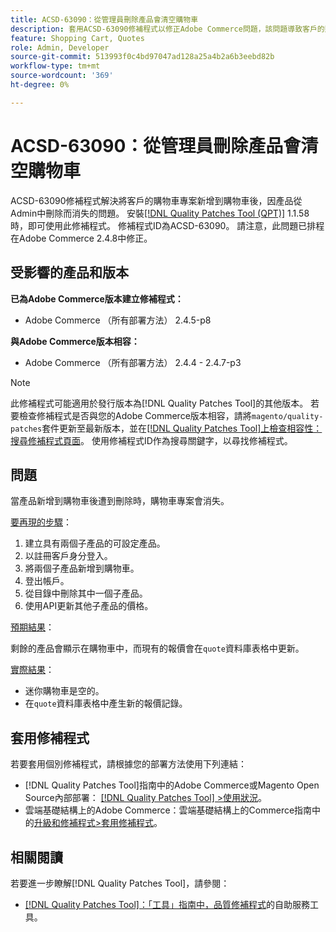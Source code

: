 ```yaml
---
title: ACSD-63090：從管理員刪除產品會清空購物車
description: 套用ACSD-63090修補程式以修正Adobe Commerce問題，該問題導致客戶的購物車專案在新增到購物車後因產品被刪除而消失。
feature: Shopping Cart, Quotes
role: Admin, Developer
source-git-commit: 513993f0c4bd97047ad128a25a4b2a6b3eebd82b
workflow-type: tm+mt
source-wordcount: '369'
ht-degree: 0%

---
```


# ACSD-63090：從管理員刪除產品會清空購物車

ACSD-63090修補程式解決將客戶的購物車專案新增到購物車後，因產品從Admin中刪除而消失的問題。 安裝[[!DNL Quality Patches Tool (QPT)]](/help/tools/quality-patches-tool/quality-patches-tool-to-self-serve-quality-patches.md) 1.1.58時，即可使用此修補程式。 修補程式ID為ACSD-63090。 請注意，此問題已排程在Adobe Commerce 2.4.8中修正。

## 受影響的產品和版本

**已為Adobe Commerce版本建立修補程式：**

* Adobe Commerce （所有部署方法） 2.4.5-p8

**與Adobe Commerce版本相容：**

* Adobe Commerce （所有部署方法） 2.4.4 - 2.4.7-p3

>[!NOTE]
>
>此修補程式可能適用於發行版本為[!DNL Quality Patches Tool]的其他版本。 若要檢查修補程式是否與您的Adobe Commerce版本相容，請將`magento/quality-patches`套件更新至最新版本，並在[[!DNL Quality Patches Tool]上檢查相容性：搜尋修補程式頁面](https://experienceleague.adobe.com/tools/commerce-quality-patches/index.html)。 使用修補程式ID作為搜尋關鍵字，以尋找修補程式。

## 問題

當產品新增到購物車後遭到刪除時，購物車專案會消失。

<u>要再現的步驟</u>：

1. 建立具有兩個子產品的可設定產品。
1. 以註冊客戶身分登入。
1. 將兩個子產品新增到購物車。
1. 登出帳戶。
1. 從目錄中刪除其中一個子產品。
1. 使用API更新其他子產品的價格。

<u>預期結果</u>：

剩餘的產品會顯示在購物車中，而現有的報價會在`quote`資料庫表格中更新。

<u>實際結果</u>：

* 迷你購物車是空的。
* 在`quote`資料庫表格中產生新的報價記錄。

## 套用修補程式

若要套用個別修補程式，請根據您的部署方法使用下列連結：

* [!DNL Quality Patches Tool]指南中的Adobe Commerce或Magento Open Source內部部署： [[!DNL Quality Patches Tool] >使用狀況](/help/tools/quality-patches-tool/usage.md)。
* 雲端基礎結構上的Adobe Commerce：雲端基礎結構上的Commerce指南中的[升級和修補程式>套用修補程式](https://experienceleague.adobe.com/docs/commerce-cloud-service/user-guide/develop/upgrade/apply-patches.html)。

## 相關閱讀

若要進一步瞭解[!DNL Quality Patches Tool]，請參閱：

* [[!DNL Quality Patches Tool]：「工具」指南中，品質修補程式](/help/tools/quality-patches-tool/quality-patches-tool-to-self-serve-quality-patches.md)的自助服務工具。
